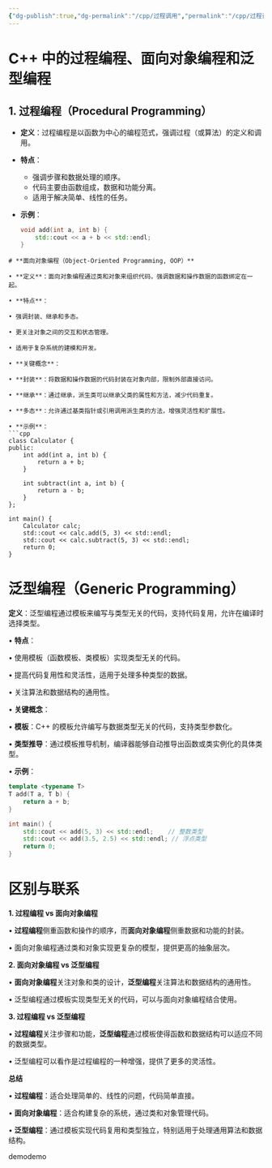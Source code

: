```yaml
---
{"dg-publish":true,"dg-permalink":"/cpp/过程调用","permalink":"/cpp/过程调用/","dgPassFrontmatter":true,"noteIcon":"","created":"2024-12-28T11:44:05.679+08:00","updated":"2025-01-01T22:38:48.941+08:00"}
---
```



# C++ 中的过程编程、面向对象编程和泛型编程

## 1. 过程编程（Procedural Programming）
- **定义**：过程编程是以函数为中心的编程范式，强调过程（或算法）的定义和调用。
- **特点**：
  - 强调步骤和数据处理的顺序。
  - 代码主要由函数组成，数据和功能分离。
  - 适用于解决简单、线性的任务。

- **示例**：
  ```cpp
  void add(int a, int b) {
      std::cout << a + b << std::endl;
  }
```
# **面向对象编程（Object-Oriented Programming, OOP）**

• **定义**：面向对象编程通过类和对象来组织代码，强调数据和操作数据的函数绑定在一起。

• **特点**：

• 强调封装、继承和多态。

• 更关注对象之间的交互和状态管理。

• 适用于复杂系统的建模和开发。

• **关键概念**：

• **封装**：将数据和操作数据的代码封装在对象内部，限制外部直接访问。

• **继承**：通过继承，派生类可以继承父类的属性和方法，减少代码重复。

• **多态**：允许通过基类指针或引用调用派生类的方法，增强灵活性和扩展性。

• **示例**：
```cpp
class Calculator {
public:
    int add(int a, int b) {
        return a + b;
    }
    
    int subtract(int a, int b) {
        return a - b;
    }
};

int main() {
    Calculator calc;
    std::cout << calc.add(5, 3) << std::endl;
    std::cout << calc.subtract(5, 3) << std::endl;
    return 0;
}
```
# **泛型编程（Generic Programming）**
**定义**：泛型编程通过模板来编写与类型无关的代码，支持代码复用，允许在编译时选择类型。

• **特点**：

• 使用模板（函数模板、类模板）实现类型无关的代码。

• 提高代码复用性和灵活性，适用于处理多种类型的数据。

• 关注算法和数据结构的通用性。

• **关键概念**：

• **模板**：C++ 的模板允许编写与数据类型无关的代码，支持类型参数化。

• **类型推导**：通过模板推导机制，编译器能够自动推导出函数或类实例化的具体类型。

• **示例**：
```cpp
template <typename T>
T add(T a, T b) {
    return a + b;
}

int main() {
    std::cout << add(5, 3) << std::endl;    // 整数类型
    std::cout << add(3.5, 2.5) << std::endl; // 浮点类型
    return 0;
}
```
# **区别与联系**
**1. 过程编程 vs 面向对象编程**

• **过程编程**侧重函数和操作的顺序，而**面向对象编程**侧重数据和功能的封装。

• 面向对象编程通过类和对象实现更复杂的模型，提供更高的抽象层次。

**2. 面向对象编程 vs 泛型编程**

• **面向对象编程**关注对象和类的设计，**泛型编程**关注算法和数据结构的通用性。

• 泛型编程通过模板实现类型无关的代码，可以与面向对象编程结合使用。

**3. 过程编程 vs 泛型编程**

• **过程编程**关注步骤和功能，**泛型编程**通过模板使得函数和数据结构可以适应不同的数据类型。

• 泛型编程可以看作是过程编程的一种增强，提供了更多的灵活性。

**总结**

• **过程编程**：适合处理简单的、线性的问题，代码简单直接。

• **面向对象编程**：适合构建复杂的系统，通过类和对象管理代码。

• **泛型编程**：通过模板实现代码复用和类型独立，特别适用于处理通用算法和数据结构。

demodemo